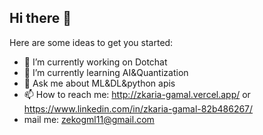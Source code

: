 ## Hi there 👋

Here are some ideas to get you started:

- 🔭 I’m currently working on Dotchat
- 🌱 I’m currently learning AI&Quantization
- 💬 Ask me about ML&DL&python apis
- 📫 How to reach me: http://zkaria-gamal.vercel.app/ or https://www.linkedin.com/in/zkaria-gamal-82b486267/
- mail me: zekogml11@gmail.com

